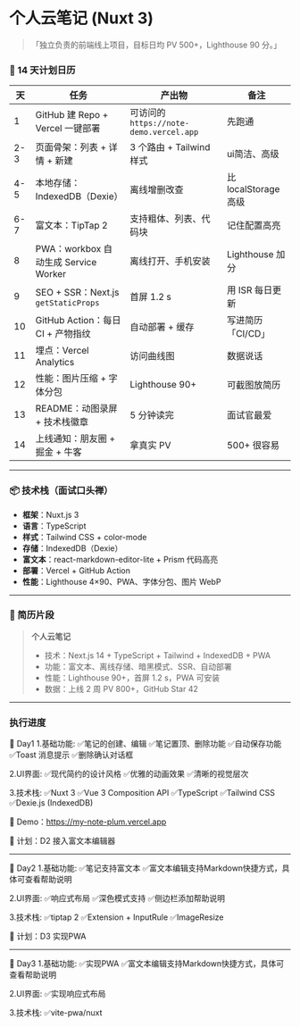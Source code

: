 # 个人云笔记 (Nuxt 3)
> 「独立负责的前端线上项目，目标日均 PV 500+，Lighthouse 90 分。」

### 🚀 14 天计划日历

| 天  | 任务                                 | 产出物                                  | 备注                 |
| --- | ------------------------------------ | --------------------------------------- | -------------------- |
| 1   | GitHub 建 Repo + Vercel 一键部署     | 可访问的 `https://note-demo.vercel.app` | 先跑通               |
| 2-3 | 页面骨架：列表 + 详情 + 新建         | 3 个路由 + Tailwind 样式                | ui简洁、高级           |
| 4-5 | 本地存储：IndexedDB（Dexie）         | 离线增删改查                            | 比 localStorage 高级 |
| 6-7 | 富文本：TipTap 2                    | 支持粗体、列表、代码块                  | 记住配置高亮         |
| 8   | PWA：workbox 自动生成 Service Worker | 离线打开、手机安装                      | Lighthouse 加分      |
| 9   | SEO + SSR：Next.js `getStaticProps`  | 首屏 1.2 s                              | 用 ISR 每日更新      |
| 10  | GitHub Action：每日 CI + 产物指纹    | 自动部署 + 缓存                         | 写进简历「CI/CD」    |
| 11  | 埋点：Vercel Analytics               | 访问曲线图                              | 数据说话             |
| 12  | 性能：图片压缩 + 字体分包            | Lighthouse 90+                          | 可截图放简历         |
| 13  | README：动图录屏 + 技术栈徽章        | 5 分钟读完                              | 面试官最爱           |
| 14  | 上线通知：朋友圈 + 掘金 + 牛客       | 拿真实 PV                               | 500+ 很容易          |

---

### 📦 技术栈（面试口头禅）
- **框架**：Nuxt.js 3
- **语言**：TypeScript  
- **样式**：Tailwind CSS + color-mode
- **存储**：IndexedDB（Dexie）  
- **富文本**：react-markdown-editor-lite + Prism 代码高亮  
- **部署**：Vercel + GitHub Action  
- **性能**：Lighthouse 4×90、PWA、字体分包、图片 WebP

---

### 🎯 简历片段

> **个人云笔记**  
> - 技术：Next.js 14 + TypeScript + Tailwind + IndexedDB + PWA  
> - 功能：富文本、离线存储、暗黑模式、SSR、自动部署  
> - 性能：Lighthouse 90+，首屏 1.2 s，PWA 可安装  
> - 数据：上线 2 周 PV 800+，GitHub Star 42

---

### 执行进度
📅 Day1
1.基础功能:
✅笔记的创建、编辑
✅笔记置顶、删除功能
✅自动保存功能
✅Toast 消息提示
✅删除确认对话框

2.UI界面:
✅现代简约的设计风格
✅优雅的动画效果
✅清晰的视觉层次

3.技术栈:
✅Nuxt 3
✅Vue 3 Composition API
✅TypeScript
✅Tailwind CSS
✅Dexie.js (IndexedDB)

🔗 Demo：[https://my-note-plum.vercel.app ](https://my-note-plum.vercel.app/) 

📅 计划：D2 接入富文本编辑器

---

📅 Day2
1.基础功能:
✅笔记支持富文本
✅富文本编辑支持Markdown快捷方式，具体可查看帮助说明

2.UI界面:
✅响应式布局
✅深色模式支持
✅侧边栏添加帮助说明

3.技术栈:
✅tiptap 2
✅Extension + InputRule
✅ImageResize

📅 计划：D3 实现PWA

---

📅 Day3
1.基础功能:
✅实现PWA
✅富文本编辑支持Markdown快捷方式，具体可查看帮助说明

2.UI界面:
✅实现响应式布局

3.技术栈:
✅vite-pwa/nuxt